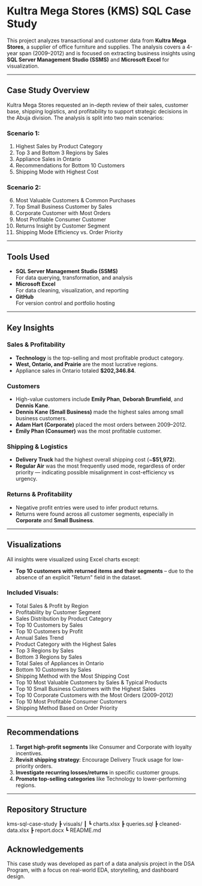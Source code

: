 # Kultra Mega Stores (KMS) SQL Case Study

This project analyzes transactional and customer data from **Kultra Mega Stores**, a supplier of office furniture and supplies. The analysis covers a 4-year span (2009–2012) and is focused on extracting business insights using **SQL Server Management Studio (SSMS)** and **Microsoft Excel** for visualization.

---

## Case Study Overview

Kultra Mega Stores requested an in-depth review of their sales, customer base, shipping logistics, and profitability to support strategic decisions in the Abuja division. The analysis is split into two main scenarios:

### Scenario 1:
1. Highest Sales by Product Category  
2. Top 3 and Bottom 3 Regions by Sales  
3. Appliance Sales in Ontario  
4. Recommendations for Bottom 10 Customers  
5. Shipping Mode with Highest Cost  

### Scenario 2:
6. Most Valuable Customers & Common Purchases  
7. Top Small Business Customer by Sales  
8. Corporate Customer with Most Orders  
9. Most Profitable Consumer Customer  
10. Returns Insight by Customer Segment  
11. Shipping Mode Efficiency vs. Order Priority  

---

## Tools Used

- **SQL Server Management Studio (SSMS)**  
  For data querying, transformation, and analysis  
- **Microsoft Excel**  
  For data cleaning, visualization, and reporting  
- **GitHub**  
  For version control and portfolio hosting

---

## Key Insights

### Sales & Profitability
- **Technology** is the top-selling and most profitable product category.
- **West, Ontario, and Prairie** are the most lucrative regions.
- Appliance sales in Ontario totaled **$202,346.84**.

### Customers
- High-value customers include **Emily Phan**, **Deborah Brumfield**, and **Dennis Kane**.
- **Dennis Kane (Small Business)** made the highest sales among small business customers.
- **Adam Hart (Corporate)** placed the most orders between 2009–2012.
- **Emily Phan (Consumer)** was the most profitable customer.

### Shipping & Logistics
- **Delivery Truck** had the highest overall shipping cost (~**$51,972**).
- **Regular Air** was the most frequently used mode, regardless of order priority — indicating possible misalignment in cost-efficiency vs urgency.

### Returns & Profitability
- Negative profit entries were used to infer product returns.
- Returns were found across all customer segments, especially in **Corporate** and **Small Business**.

---

## Visualizations

All insights were visualized using Excel charts except:
-  **Top 10 customers with returned items and their segments** – due to the absence of an explicit "Return" field in the dataset.

### Included Visuals:
- Total Sales & Profit by Region
- Profitability by Customer Segment
- Sales Distribution by Product Category
- Top 10 Customers by Sales
- Top 10 Customers by Profit
- Annual Sales Trend
- Product Category with the Highest Sales
- Top 3 Regions by Sales
- Bottom 3 Regions by Sales
- Total Sales of Appliances in Ontario
- Bottom 10 Customers by Sales
- Shipping Method with the Most Shipping Cost
- Top 10 Most Valuable Customers by Sales & Typical Products
- Top 10 Small Business Customers with the Highest Sales
- Top 10 Corporate Customers with the Most Orders (2009–2012)
- Top 10 Most Profitable Consumer Customers
- Shipping Method Based on Order Priority


---

## Recommendations

1. **Target high-profit segments** like Consumer and Corporate with loyalty incentives.
2. **Revisit shipping strategy**: Encourage Delivery Truck usage for low-priority orders.
3. **Investigate recurring losses/returns** in specific customer groups.
4. **Promote top-selling categories** like Technology to lower-performing regions.

---

## Repository Structure

kms-sql-case-study
┣  visuals/
┃ ┗ charts.xlsx
┣  queries.sql
┣  cleaned-data.xlsx
┣  report.docx
┗  README.md

## Acknowledgements
This case study was developed as part of a data analysis project in the DSA Program, with a focus on real-world EDA, storytelling, and dashboard design.
